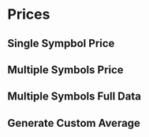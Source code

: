# Prices

## Single Sympbol Price
## Multiple Symbols Price
## Multiple Symbols Full Data
## Generate Custom Average

